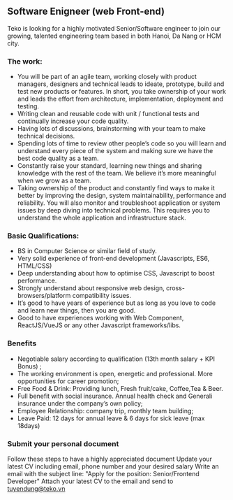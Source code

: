 ## Software Enigneer (web Front-end)

Teko is looking for a highly motivated Senior/Software engineer to join our growing, talented engineering team based in both Hanoi, Da Nang or HCM city.

### The work:
- You will be part of an agile team, working closely with product managers, designers and technical leads to ideate, prototype, build and test new products or features. In short, you take ownership of your work and leads the effort from architecture, implementation, deployment and testing. 
- Writing clean and reusable code with unit / functional tests and continually increase your code quality. 
- Having lots of discussions, brainstorming with your team to make technical decisions.
- Spending lots of time to review other people’s code so you will learn and understand every piece of the system and making sure we have the best code quality as a team. 
- Constantly raise your standard, learning new things and sharing knowledge with the rest of the team. We believe it’s more meaningful when we grow as a team.
- Taking ownership of the product and constantly find ways to make it better by improving the design, system maintainability, performance and reliability. You will also monitor and troubleshoot application or system issues by deep diving into technical problems. This requires you to understand the whole application and infrastructure stack.
### Basic Qualifications:
- BS in Computer Science or similar field of study.
- Very solid experience of front-end development (Javascripts, ES6, HTML/CSS)
- Deep understanding about how to optimise CSS, Javascript to boost performance.
- Strongly understand about responsive web design, cross-browsers/platform compatibility issues.
- It’s good to have years of experience but as long as you love to code and learn new things, then you are good.
- Good to have experiences working with Web Component, ReactJS/VueJS or any other Javascript frameworks/libs.
### Benefits
- Negotiable salary according to qualification (13th month salary + KPI Bonus) ;
- The working environment is open, energetic and professional. More opportunities for career promotion;
- Free Food & Drink: Providing lunch, Fresh fruit/cake, Coffee,Tea & Beer.
- Full benefit with social insurance. Annual health check and Generali insurance under the company’s own policy;
- Employee Relationship: company trip, monthly team building;
- Leave Paid: 12 days for annual leave & 6 days for sick leave (max 18days)
### Submit your personal document
Follow these steps to have a highly appreciated document
Update your latest CV including email, phone number and your desired salary 
Write an email with the subject line: "Apply for the position: Senior/Frontend Developer" 
Attach your latest CV to the email and send to [tuyendung@teko.vn](tuyendung@teko.vn)
